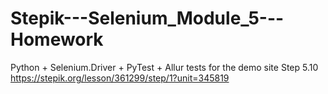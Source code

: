 # Stepik---Selenium_Module_5---Homework

Python + Selenium.Driver + PyTest + Allur
tests for the demo site
Step 5.10
https://stepik.org/lesson/361299/step/1?unit=345819
